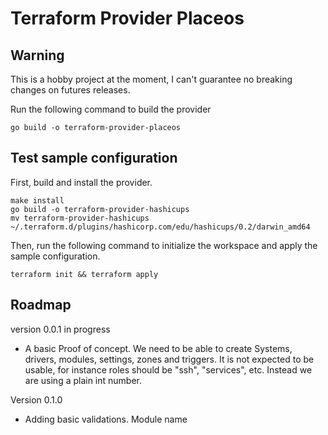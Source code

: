 # Terraform Provider Placeos

## Warning

This is a hobby project at the moment, I can't guarantee no breaking changes on futures releases.

Run the following command to build the provider

```shell
go build -o terraform-provider-placeos
```

## Test sample configuration

First, build and install the provider.

```shell
make install
go build -o terraform-provider-hashicups
mv terraform-provider-hashicups ~/.terraform.d/plugins/hashicorp.com/edu/hashicups/0.2/darwin_amd64
```

Then, run the following command to initialize the workspace and apply the sample configuration.

```shell
terraform init && terraform apply
```


## Roadmap

version 0.0.1 in progress
  - A basic Proof of concept. We need to be able to create Systems, drivers, modules, settings, zones and triggers. It is not expected to be usable, for instance roles should be "ssh", "services", etc. Instead we are using a plain int number.

Version 0.1.0
  - Adding basic validations. Module name